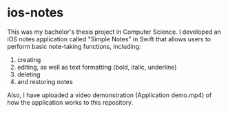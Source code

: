 # ios-notes
This was my bachelor's thesis project in Computer Science. 
I developed an iOS notes application called "Simple Notes" in Swift that allows users to perform basic note-taking functions, including:
  1) creating
  2) editing, as well as text formatting (bold, italic, underline)
  3) deleting
  4) and restoring notes

Also, I have uploaded a video demonstration (Application demo.mp4) of how the application works to this repository.
